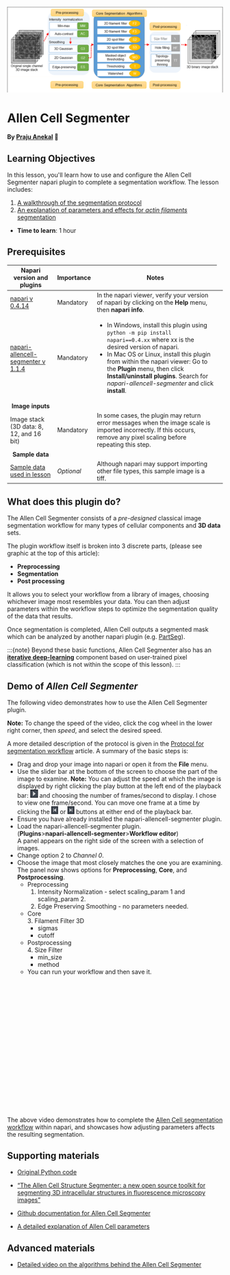 ![Samples of images segmented by Cellpose](images/allencell-1.png)

Allen Cell Segmenter
=======================
**By [Praju Anekal](https://chanzuckerberg.github.io/napari-segmentation-workshop/preface/whomadethis.html#praju-anekal) 🔬**
## Learning Objectives

In this lesson, you'll learn how to use and configure the Allen Cell Segmenter napari plugin to complete a segmentation workflow. The lesson includes:

1.  [A walkthrough of the segmentation protocol](allencell-protocol.md)
2.  [An explanation of parameters and effects for *actin filaments* segmentation](allencell-parameters.md) 

- **Time to learn**: 1 hour

## Prerequisites

| <center>Napari version and plugins</center>| Importance | Notes |
|--------------------------- | ---------- | ----- |
| [napari v 0.4.14](https://chanzuckerberg.github.io/napari-segmentation-workshop/onboard/lesson3.html) | Mandatory  | In the napari viewer, verify your version of napari by clicking on the **Help** menu, then **napari info**. | |
| [napari-allencell-segmenter v 1.1.4](https://www.napari-hub.org/plugins/cellpose-napari) | Mandatory <td> <ul> <li>In Windows, install this plugin using `python -m pip install napari==0.4.xx` where xx is the desired version of napari.</li> <li>In Mac OS or Linux, install this plugin from within the napari viewer: Go to the **Plugin** menu, then click **Install/uninstall plugins**. Search for *napari-allencell-segmenter* and click **install**. </li> </ul> </td>
| <center>**Image inputs**</center> |  |  |
| Image stack (3D data: 8, 12, and 16 bit) | Mandatory  | In some cases, the plugin may return error messages when the image scale is imported incorrectly. If this occurs, remove any pixel scaling before repeating this step. | |
| <center>**Sample data**</center> |  |  |
| [Sample data used in lesson](https://github.com/chanzuckerberg/napari-segmentation-workshop/raw/main/content/workflow/images/Allen-Cell-Segmenter-Sample-Data.tif) | *Optional* | Although napari may support importing other file types, this sample image is a tiff. | |

## What does this plugin do?

The Allen Cell Segmenter consists of a *pre-designed* classical image segmentation workflow for many types of cellular components and **3D data** sets. 

The plugin workflow itself is broken into 3 discrete parts, (please see graphic at the top of this article):
- **Preprocessing** 
- **Segmentation**  
- **Post processing**

It allows you to select your workflow from a library of images, choosing whichever image most resembles your data. You can then adjust parameters within the workflow steps to optimize the segmentation quality of the data that results. 

Once segmentation is completed, Allen Cell outputs a segmented mask which can be analyzed by another napari plugin (e.g. [PartSeg](https://www.napari-hub.org/plugins/PartSeg)). 

:::{note}
Beyond these basic functions, Allen Cell Segmenter also has an **[iterative deep-learning](https://www.youtube.com/watch?v=W1DPfZk5iF8&t=8s)** component based on user-trained pixel classification (which is not within the scope of this lesson).
:::

## Demo of *Allen Cell Segmenter*  
The following video demonstrates how to use the Allen Cell Segmenter plugin.  

**Note:** To change the speed of the video, click the cog wheel in the lower right corner, then *speed*, and select the desired speed. 

A more detailed description of the protocol is given in the [Protocol for segmentation workflow](\allencell-protocol.md) article. A summary of the basic steps is:
- Drag and drop your image into napari or open it from the **File** menu.  
- Use the slider bar at the bottom of the screen to choose the part of the image to examine. 
**Note:** You can adjust the speed at which the image is displayed by right clicking the play button at the left end of the playback bar: ![play button](images/play-button.png) and choosing the number of frames/second to display. I chose to view one frame/second. You can move one frame at a time by clicking the ![frame-by-frame-button-left](images/frame-by-frame-button-left.png) or ![frame-by-frame-button-right](images/frame-by-frame-button-right.png) buttons at either end of the playback bar. 
- Ensure you have already installed the napari-allencell-segmenter plugin. 
- Load the napari-allencell-segmenter plugin.  
(**Plugins**>**napari-allencell-segmenter**>**Workflow editor**)  
A panel appears on the right side of the screen with a selection of images. 
- Change option 2 to *Channel 0*.
- Choose the image that most closely matches the one you are examining. The panel now shows options for **Preprocessing**, **Core**, and **Postprocessing**.  
  - Preprocessing  
    1. Intensity Normalization - select scaling_param 1 and scaling_param 2.    
    2. Edge Preserving Smoothing - no parameters needed. 
  - Core  
    3. Filament Filter 3D  
       - sigmas  
       - cutoff
  - Postprocessing  
    4. Size Filter  
       - min_size  
       - method  
  - You can run your workflow and then save it. 
  <!--I would put the next article before this one. That way they can read about the process and then the demo video would make more sense. --> 

<center><script src="https://fast.wistia.com/embed/medias/388imsy9td.jsonp" async></script><script src="https://fast.wistia.com/assets/external/E-v1.js" async></script><div class="wistia_responsive_padding" style="padding:56.25% 0 0 0;position:relative;"><div class="wistia_responsive_wrapper" style="height:100%;left:0;position:absolute;top:0;width:100%;"><div class="wistia_embed wistia_async_388imsy9td seo=false videoFoam=true" style="height:100%;position:relative;width:100%"><div class="wistia_swatch" style="height:100%;left:0;opacity:0;overflow:hidden;position:absolute;top:0;transition:opacity 200ms;width:100%;"><img src="https://fast.wistia.com/embed/medias/388imsy9td/swatch" style="filter:blur(5px);height:100%;object-fit:contain;width:100%;" alt="" aria-hidden="true" onload="this.parentNode.style.opacity=1;" /></div></div></div></div></center>

<br>
  
The above video demonstrates how to complete the [Allen Cell segmentation workflow](allencell-protocol.md) within napari, and showcases how adjusting parameters affects the resulting segmentation.

## Supporting materials

- [Original Python code](https://www.allencell.org/segmenter.html#lookup-table)

- [“The Allen Cell Structure Segmenter: a new open source toolkit for segmenting 3D intracellular structures in fluorescence microscopy images”](https://www.biorxiv.org/content/10.1101/491035v1.full#F2)

- [Github documentation for Allen Cell Segmenter](https://github.com/AllenCell/napari-allencell-segmenter)

- [A detailed explanation of Allen Cell parameters](https://github.com/AllenCell/aics-segmentation/blob/main/lookup_table_demo/playground_filament3d.ipynb)

## Advanced materials 

- [Detailed video on the algorithms behind the Allen Cell Segmenter](https://www.youtube.com/watch?v=Ynl_Yt9N8p4)
